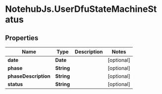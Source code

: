# NotehubJs.UserDfuStateMachineStatus

## Properties

| Name                 | Type       | Description | Notes      |
| -------------------- | ---------- | ----------- | ---------- |
| **date**             | **Date**   |             | [optional] |
| **phase**            | **String** |             | [optional] |
| **phaseDescription** | **String** |             | [optional] |
| **status**           | **String** |             | [optional] |
